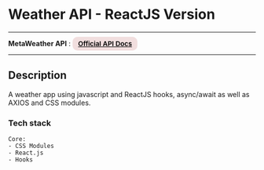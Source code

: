 # Weather API - ReactJS Version

---

<div>
<b>MetaWeather API</b> :
<a href="https://www.metaweather.com/api" target="_blank" rel="noopener noreferrer"
    style="padding:0.35rem 0.7rem;
    color: black;
    background: #F1DEDE;
    border-radius:10px;
    font-size:0.85rem;
    font-weight:600;">Official API Docs</a>
</div>

---

## Description

<p>A weather app using javascript and ReactJS hooks, async/await as well as AXIOS and CSS modules.</p>

### Tech stack

```
Core:
- CSS Modules
- React.js
- Hooks
